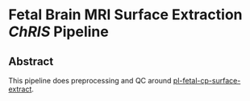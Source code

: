 # Fetal Brain MRI Surface Extraction _ChRIS_ Pipeline

## Abstract

This pipeline does preprocessing and QC around
[pl-fetal-cp-surface-extract](https://github.com/FNNDSC/pl-fetal-cp-surface-extract).

